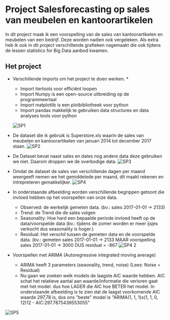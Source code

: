 # Project Salesforecasting op sales van meubelen en kantoorartikelen

In dit project maak ik een voorspelling van de sales van kantoorartikelen en meubelen van een bedrijf. Deze worden nadien ook vergeleken.
Als extra heb ik ook in dit project verschillende grafieken nagemaakt die ook tijdens de lessen statistics for Big Data aanbod kwamen.

## Het project

* Verschillende imports om het project te doen werken.
  * 
  * Import itertools voor efficiënt loopen
  * Import Numpy is een open-source uitbreiding op de programmeertaal
  * Import matplotlib is een plotbibliotheek voor python
  * Import pandas makkelijk te gebruiken data structures en data analyses tools voor python
  
  ![SP1](https://user-images.githubusercontent.com/38683024/72526403-9bcdd900-3866-11ea-97a1-9ab69d5fc92b.PNG)

* De dataset die ik gebruik is Superstore.xls waarin de sales van meubelen en kantoorartikelen van januari 2014 tot december 2017 staan.
![SP2](https://user-images.githubusercontent.com/38683024/72527345-dafd2980-3868-11ea-89cb-47ca790a4ab0.PNG)

* De Dataset bevat naast sales en dates nog andere data deze gebruiken we niet. Daarom droppen we de overbodige data.
![SP3](https://user-images.githubusercontent.com/38683024/72527975-44316c80-386a-11ea-8f08-b0b262f1529d.PNG)

* Omdat de dataset de sales van verschillende dagen per maand weergeeft nemen we het gemiddelede per maand, dit maakt rekenen en intrepreteren gemakkelijker.
![SP4](https://user-images.githubusercontent.com/38683024/72528154-af7b3e80-386a-11ea-9daa-d29edd0e5bde.PNG)

* In onderstaande afbeelding worden verschillende begrippen getoont die invloed hebben op het voorspellen van onze data.
  * Observed: de werkelijk gemeten data. (bv.: sales 2017-01-01 -> 2133)
  * Trend: de Trend die de sales volgen
  * Seasonality: Hoe hard een bepaalde periode invloed heeft op de data/voorspelde data (bv.: tijdens de zomer worden er meer ijsjes verkocht dus seasonality is hoger.)
  * Residual: Het verschil tussen de gemeten data en de voorspelde data. (bv.: gemeten sales 2017-01-01 -> 2133 MAAR voorspelling sales 2017-01-01 -> 3000 DUS residual = -867
![SP4 2](https://user-images.githubusercontent.com/38683024/72531273-6a0e3f80-3871-11ea-9477-f0cb40705ada.PNG)

* Voorspellen met ARIMA (Autoregressive integrated moving average)
  * ARIMA heeft 3 parameters (seaonality, trend, noise) (Lees: Noise = Residual)
  * Nu gaan we zoeken welk models de laagste AIC waarde hebben. AIC schat het relatieve aantal aan waarde/informatie die verloren gaat met het model. dus hoe LAGER die AIC hoe BETER het model. In onderstaande afbeelding is te zien dat de laagst voorkomende AIC waarde 297,78 is, dus ons "beste" model is "ARIMA(1, 1, 1)x(1, 1, 0, 12)12 - AIC:297.7875439553055"

![SP5](https://user-images.githubusercontent.com/38683024/72532998-aabb8800-3874-11ea-824a-2646094c1538.PNG)

  



